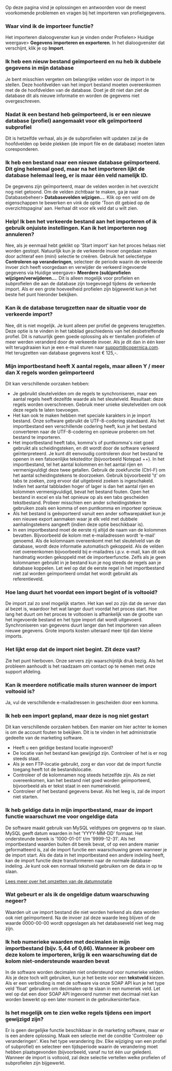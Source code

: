 Op deze pagina vind je oplossingen en antwoorden voor de meest
voorkomende problemen en vragen bij het importeren van profielgegevens.

### Waar vind ik de importeer functie?

Het importeren dialoogvenster kun je vinden onder Profielen\> Huidige
weergave\> **Gegevens importeren en exporteren**. In het dialoogvenster
dat verschijnt, klik je op **Import**.

### Ik heb een nieuw bestand geïmporteerd en nu heb ik dubbele gegevens in mijn database

Je bent misschien vergeten om belangrijke velden voor de import in te
stellen. Deze hoofdvelden van het import bestand moeten overeenkomen met
de de hoofdvelden van de database. Doet je dit niet dan ziet de database
dit als nieuwe informatie en worden de gegevens niet overgeschreven.

### Nadat ik een bestand heb geïmporteerd, is er een nieuwe database (profiel) aangemaakt voor elk geïmporteerd subprofiel

Dit is hetzelfde verhaal, als je de subprofielen wilt updaten zal je de
hoofdvelden op beide plekken (de import file en de database) moeten
laten coresponderen.

### Ik heb een bestand naar een nieuwe database geïmporteerd. Dit ging helemaal goed, maar na het importeren lijkt de database helemaal leeg, er is maar één veld namelijk **ID**.

De gegevens zijn geïmporteerd, maar de velden worden in het overzicht
nog niet getoond. Om de velden zichtbaar te maken, ga je naar
Databasebeheer\> **Databasevelden wijzigen...**. Klik op een veld om de
eigenschappen te bewerken en vink de optie 'Toon dit gebied op de
overzichtspagina' aan. Herhaal dit voor elk veld dat u wilt zien.

### Help! Ik ben het verkeerde bestand aan het importeren of ik gebruik onjuiste instellingen. Kan ik het importeren nog annuleren?

Nee, als je eenmaal hebt geklikt op 'Start import' kan het proces helaas
niet worden gestopt. Natuurlijk kun je de verkeerde invoer ongedaan
maken door achteraf een (mini) selectie te creëren. Gebruik het
selectietype **Controleren op veranderingen**, selecteer de periode
waarin de verkeerde invoer zich heeft voorgedaan en verwijder de
verkeerd ingevoerde gegevens via Huidige weergave\> **Meerdere
(sub)profielen wijzigen/verwijderen...**. Dit is alleen mogelijk voor
profielen en subprofielen die aan de database zijn toegevoegd tijdens de
verkeerde import. Als er een grote hoeveelheid profielen zijn bijgewerkt
kun je het beste het punt hieronder bekijken.

### Kan ik de database terugzetten naar de situatie voor de verkeerde import?

Nee, dit is niet mogelijk. Je kunt alleen per profiel de gegevens
terugzetten. Deze optie is te vinden in het tabblad geschiedenis van het
desbetreffende profiel. Dit is natuurlijk geen goede oplossing als er
tientallen profielen of meer werden veranderd door de verkeerde invoer.
Als je dit dan in één keer wilt terugdraaien kun je een e-mail sturen
naar [support@copernica.com](mailto:support@copernica.com). Het
terugzetten van database gegevens kost € 125,-.

### Mijn importbestand heeft X aantal regels, maar alleen Y / meer dan X regels worden geïmporteerd

Dit kan verschillende oorzaken hebben:

-   Je gebruikt sleutelvelden om de regels te synchroniseren, maar een
    aantal regels heeft dezelfde waarde als het sleutelveld. Resultaat:
    deze regels worden overschreven. Gebruik meer unieke sleutelvelden
    om ook deze regels te laten toevoegen.
-   Het kan ook te maken hebben met speciale karakters in je import
    bestand. Onze software gebruikt de UTF-8-codering standaard. Als het
    importbestand een verschillende codering heeft, kun je het bestand
    converteren naar de UTF-8-codering en opnieuw proberen om het
    bestand te importeren.
-   Het importbestand heeft tabs, komma's of puntkomma's niet goed
    gebruikt als scheidingsteken, en dit wordt door de software verkeerd
    geïnterpreteerd. Je kunt dit eenvoudig controleren door het bestand
    te openen in een fatsoenlijke teksteditor (bijvoorbeeld Notepad ++).
    In het importbestand, tel het aantal kolommen en het aantal rijen en
    vermenigvuldigt deze twee getallen. Gebruik de zoekfunctie (Ctrl-F)
    om het aantal scheidingstekens te doorzoeken. Gebruik bijvoorbeeld
    '\\t' om tabs te zoeken, zorg ervoor dat uitgebreid zoeken is
    ingeschakeld. Indien het aantal tabbladen hoger of lager is dan het
    aantal rijen en kolommen vermenigvuldigd, bevat het bestand fouten.
    Open het bestand in excel en sla het opnieuw op als een tabs
    gescheiden tekstbestand. Probeer misschien een ander scheidingsteken
    te gebruiken zoals een komma of een puntkomma en importeer opnieuw.
-   Als het bestand is geëxporteerd vanuit een ander softwarepakket kun
    je een nieuwe export aanmaken waar je elk veld met dubbele
    aanhalingstekens aangeeft (indien deze optie beschikbaar is).
-   In een importbestand moet de eerste rij altijd de naam van de
    kolommen bevatten. Bijvoorbeeld de kolom met e-mailadressen wordt
    'e-mail' genoemd. Als de kolomnaam overeenkomt met het sleutelveld
    van de database, wordt deze informatie automatisch gekoppeld. Als de
    velden niet overeenkomen bijvoorbeeld bij e-mailadres i.p.v. e-mail,
    kan dit ook handmatig worden gekoppeld met de importeerfunctie.
    Zelfs als je geen kolomnamen gebruikt in je bestand kun je nog
    steeds de regels aan je database koppelen. Let wel op dat de eerste
    regel in het importbestand niet zal worden geïmporteerd omdat het
    wordt gebruikt als referentieveld.

### Hoe lang duurt het voordat een import begint of is voltooid?

De import zal zo snel mogelijk starten. Het kan wel zo zijn dat de
server dan al bezet is, waardoor het wat langer duurt voordat het proces
start. Hoe lang het duurt om het proces te voltooien is afhankelijk van
de grootte van het ingevoerde bestand en het type import dat wordt
uitgevoerd. Synchroniseren van gegevens duurt langer dan het importeren
van alleen nieuwe gegevens. Grote imports kosten uiteraard meer tijd dan
kleine imports.

### Het lijkt erop dat de import niet begint. Zit deze vast?

Zie het punt hierboven. Onze servers zijn waarschijnlijk druk bezig. Als
het probleem aanhoudt is het raadzaam om contact op te nemen met onze
support afdeling.

### Kan ik meerdere notificatie mails sturen wanneer de import voltooid is?

Ja, vul de verschillende e-mailadressen in gescheiden door een komma.

### Ik heb een import gepland, maar deze is nog niet gestart

Dit kan verschillende oorzaken hebben. Een manier om hier achter te
komen is om de account fouten te bekijken. Dit is te vinden in het
administratie gedeelte van de marketing software.

-   Heeft u een geldige bestand locatie ingevoerd?
-   De locatie van het bestand kan gewijzigd zijn. Controleer of het is
    er nog steeds staat.
-   Als je een FTP-locatie gebruikt, zorg er dan voor dat de import
    functie toegang heeft tot de bestandslocatie.
-   Controleer of de kolomnamen nog steeds hetzelfde zijn. Als ze niet
    overeenkomen, kan het bestand niet goed worden geïmporteerd,
    bijvoorbeeld als er tekst staat in een numeriekveld.
-   Controleer of het bestand gegevens bevat. Als het leeg is, zal de
    import niet starten.

### Ik heb geldige data in mijn importbestand, maar de import functie waarschuwt me voor ongeldige data

De software maakt gebruik van MySQL veldtypes om gegevens op te slaan.
MySQL geeft datum waarden in het 'YYYY-MM-DD' formaat. Het ondersteunde
bereik is '1000-01-01' t/m '9999-12-31'. Als het importbestand waarden
buiten dit bereik bevat, of op een andere manier geformatteerd is, zal
de import functie een waarschuwing geven wanneer je de import start. Als
de data in het importbestand een andere indeling heeft, kan de import
functie deze transformeren naar de normale database-indeling. Je kunt
ook een normaal tekstveld gebruiken om de data in op te slaan.

[Lees meer over het omzetten van de
datumnotatie](http://www.copernica.com/nl/ondersteuning/datums-importeren-omzetten-van-de-datumnotatie)

### Wat gebeurt er als ik de ongeldige datum waarschuwing negeer?

Waarden uit uw import bestand die niet worden herkend als data worden
ook niet geïmporteerd. Na de invoer zal deze waarde leeg blijven of de
waarde 0000-00-00 wordt opgeslagen als het databaseveld niet leeg mag
zijn.

### Ik heb numerieke waarden met decimalen in mijn importbestand (bijv. 5,44 of 0,66). Wanneer ik probeer om deze kolom te importeren, krijg ik een waarschuwing dat de kolom niet-ondersteunde waarden bevat

In de software worden decimalen niet ondersteund voor numerieke velden.
Als je deze toch wilt gebruiken, kun je het beste voor een **tekstveld**
kiezen. Als er een verbinding is met de software via onze SOAP API kun
je het type veld 'float' gebruiken om decimalen op te slaan in een
numeriek veld. Let wel op dat een door SOAP API ingevoerd nummer met
decimaal niet kan worden bewerkt op een later moment in de
gebruikersinterface.

### Is het mogelijk om te zien welke regels tijdens een import gewijzigd zijn?

Er is geen dergelijke functie beschikbaar in de marketing software, maar
er is een andere oplossing. Maak een selectie met de conditie
'Controleer op veranderingen'. Kies het type verandering (bv. Elke
wijziging van een profiel of subprofiel) en selecteer een tijdsperiode
waarin de verandering moet hebben plaatsgevonden (bijvoorbeeld, vanaf nu
tot één uur geleden). Wanneer de import is voltooid, zal deze selectie
vertellen welke profielen of subprofielen zijn bijgewerkt.
